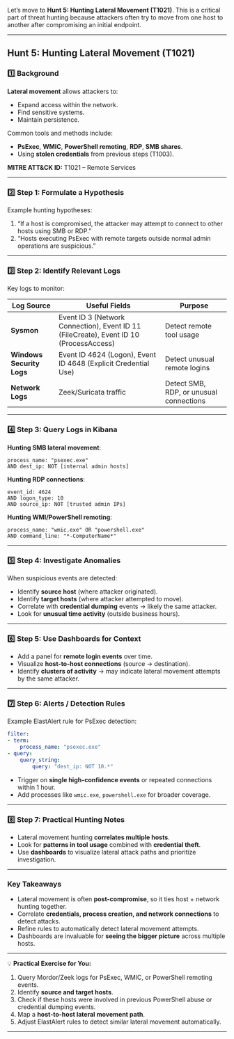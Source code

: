 Let’s move to **Hunt 5: Hunting Lateral Movement (T1021)**. This is a critical part of threat hunting because attackers often try to move from one host to another after compromising an initial endpoint.

---

## **Hunt 5: Hunting Lateral Movement (T1021)**

### 1️⃣ Background

**Lateral movement** allows attackers to:

* Expand access within the network.
* Find sensitive systems.
* Maintain persistence.

Common tools and methods include:

* **PsExec**, **WMIC**, **PowerShell remoting**, **RDP**, **SMB shares**.
* Using **stolen credentials** from previous steps (T1003).

**MITRE ATT&CK ID:** T1021 – Remote Services

---

### 2️⃣ Step 1: Formulate a Hypothesis

Example hunting hypotheses:

1. “If a host is compromised, the attacker may attempt to connect to other hosts using SMB or RDP.”
2. “Hosts executing PsExec with remote targets outside normal admin operations are suspicious.”

---

### 3️⃣ Step 2: Identify Relevant Logs

Key logs to monitor:

| Log Source                | Useful Fields                                                                          | Purpose                                 |
| ------------------------- | -------------------------------------------------------------------------------------- | --------------------------------------- |
| **Sysmon**                | Event ID 3 (Network Connection), Event ID 11 (FileCreate), Event ID 10 (ProcessAccess) | Detect remote tool usage                |
| **Windows Security Logs** | Event ID 4624 (Logon), Event ID 4648 (Explicit Credential Use)                         | Detect unusual remote logins            |
| **Network Logs**          | Zeek/Suricata traffic                                                                  | Detect SMB, RDP, or unusual connections |

---

### 4️⃣ Step 3: Query Logs in Kibana

**Hunting SMB lateral movement**:

```text
process_name: "psexec.exe"
AND dest_ip: NOT [internal admin hosts]
```

**Hunting RDP connections**:

```text
event_id: 4624
AND logon_type: 10
AND source_ip: NOT [trusted admin IPs]
```

**Hunting WMI/PowerShell remoting**:

```text
process_name: "wmic.exe" OR "powershell.exe"
AND command_line: "*-ComputerName*"
```

---

### 5️⃣ Step 4: Investigate Anomalies

When suspicious events are detected:

* Identify **source host** (where attacker originated).
* Identify **target hosts** (where attacker attempted to move).
* Correlate with **credential dumping** events → likely the same attacker.
* Look for **unusual time activity** (outside business hours).

---

### 6️⃣ Step 5: Use Dashboards for Context

* Add a panel for **remote login events** over time.
* Visualize **host-to-host connections** (source → destination).
* Identify **clusters of activity** → may indicate lateral movement attempts by the same attacker.

---

### 7️⃣ Step 6: Alerts / Detection Rules

Example ElastAlert rule for PsExec detection:

```yaml
filter:
- term:
    process_name: "psexec.exe"
- query:
    query_string:
        query: "dest_ip: NOT 10.*"
```

* Trigger on **single high-confidence events** or repeated connections within 1 hour.
* Add processes like `wmic.exe`, `powershell.exe` for broader coverage.

---

### 8️⃣ Step 7: Practical Hunting Notes

* Lateral movement hunting **correlates multiple hosts**.
* Look for **patterns in tool usage** combined with **credential theft**.
* Use **dashboards** to visualize lateral attack paths and prioritize investigation.

---

### Key Takeaways

* Lateral movement is often **post-compromise**, so it ties host + network hunting together.
* Correlate **credentials, process creation, and network connections** to detect attacks.
* Refine rules to automatically detect lateral movement attempts.
* Dashboards are invaluable for **seeing the bigger picture** across multiple hosts.

---

💡 **Practical Exercise for You:**

1. Query Mordor/Zeek logs for PsExec, WMIC, or PowerShell remoting events.
2. Identify **source and target hosts**.
3. Check if these hosts were involved in previous PowerShell abuse or credential dumping events.
4. Map a **host-to-host lateral movement path**.
5. Adjust ElastAlert rules to detect similar lateral movement automatically.

---
